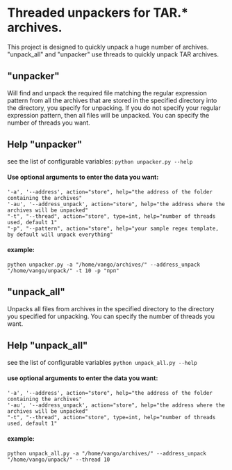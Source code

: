 
# Threaded unpackers for TAR.* archives.

This project is designed to quickly unpack a huge number of archives.  
"unpack_all" and "unpacker" use threads to quickly unpack TAR archives.

## "unpacker"
Will find and unpack the required file matching the regular expression pattern 
from all the archives that are stored in the specified directory 
into the directory, you specify for unpacking. If you do not specify your 
regular expression pattern, then all files will be unpacked. 
You can specify the number of threads you want.

## Help "unpacker"
see the list of configurable variables: `python unpacker.py --help`

#### Use optional arguments to enter the data you want:
```shell
'-a', '--address', action="store", help="the address of the folder containing the archives"
'-au', '--address_unpack', action="store", help="the address where the archives will be unpacked"
"-t", "--thread", action="store", type=int, help="number of threads used, default 1"
"-p", "--pattern", action="store", help="your sample regex template, by default will unpack everything"
```
#### example:
```shell
python unpacker.py -a "/home/vango/archives/" --address_unpack "/home/vango/unpack/" -t 10 -p "прп"
```

## "unpack_all"
Unpacks all files from archives in the specified 
directory to the directory you specified for unpacking. 
You can specify the number of threads you want.

## Help "unpack_all"
see the list of configurable variables `python unpack_all.py --help`

#### use optional arguments to enter the data you want:
```shell
'-a', '--address', action="store", help="the address of the folder containing the archives"
'-au', '--address_unpack', action="store", help="the address where the archives will be unpacked"
"-t", "--thread", action="store", type=int, help="number of threads used, default 1"
```
#### example:
```shell
python unpack_all.py -a "/home/vango/archives/" --address_unpack "/home/vango/unpack/" --thread 10
```
